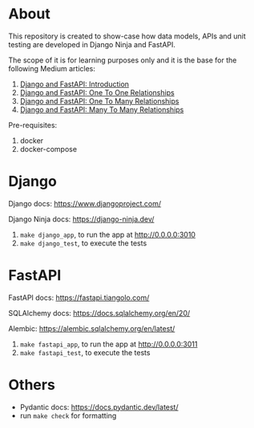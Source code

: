 # About

This repository is created to show-case how data models, APIs and unit testing are developed in Django Ninja and FastAPI.

The scope of it is for learning purposes only and it is the base for the following Medium articles:

1. [Django and FastAPI: Introduction](https://medium.com/@petrica.leuca/7a2b55c7da27?sk=6db4c4e36c5adce6e052f6cee1844d5d)
2. [Django and FastAPI: One To One Relationships](https://medium.com/@petrica.leuca/4ea1f11b8986?source=friends_link&sk=1287df230b6ed4f9d759ed60e97208ab)
3. [Django and FastAPI: One To Many Relationships](https://medium.com/@petrica.leuca/320602329fd2?source=friends_link&sk=1b34bd36b546ee5f32c82e3d43609517)
4. [Django and FastAPI: Many To Many Relationships](https://medium.com/@petrica.leuca/django-and-fastapi-many-to-many-relationships-4d37487d7c8a)

Pre-requisites:
1. docker
2. docker-compose


# Django

Django docs: https://www.djangoproject.com/

Django Ninja docs: https://django-ninja.dev/

1. `make django_app`, to run the app at http://0.0.0.0:3010
2. `make django_test`, to execute the tests


# FastAPI

FastAPI docs: https://fastapi.tiangolo.com/

SQLAlchemy docs: https://docs.sqlalchemy.org/en/20/

Alembic: https://alembic.sqlalchemy.org/en/latest/

1. `make fastapi_app`, to run the app at http://0.0.0.0:3011
2. `make fastapi_test`, to execute the tests

# Others
- Pydantic docs: https://docs.pydantic.dev/latest/
- run `make check` for formatting
